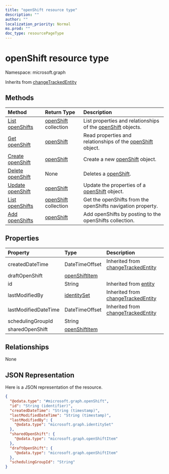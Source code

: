 ```yaml
---
title: "openShift resource type"
description: ""
author: ""
localization_priority: Normal
ms.prod: ""
doc_type: resourcePageType
---
```


# openShift resource type


Namespace: microsoft.graph




Inherits from [changeTrackedEntity](../resources/changetrackedentity.md)

## Methods
|Method|Return Type|Description|
|:---|:---|:---|
|[List openShifts](../api/openshift-list.md)|[openShift](../resources/openshift.md) collection|List properties and relationships of the [openShift](../resources/openshift.md) objects.|
|[Get openShift](../api/openshift-get.md)|[openShift](../resources/openshift.md)|Read properties and relationships of the [openShift](../resources/openshift.md) object.|
|[Create openShift](../api/openshift-create.md)|[openShift](../resources/openshift.md)|Create a new [openShift](../resources/openshift.md) object.|
|[Delete openShift](../api/openshift-delete.md)|None|Deletes a [openShift](../resources/openshift.md).|
|[Update openShift](../api/openshift-update.md)|[openShift](../resources/openshift.md)|Update the properties of a [openShift](../resources/openshift.md) object.|
|[List openShifts](../api/schedule-list-openshifts.md)|[openShift](../resources/openshift.md) collection|Get the openShifts from the openShifts navigation property.|
|[Add openShifts](../api/schedule-post-openshifts.md)|[openShift](../resources/openshift.md)|Add openShifts by posting to the openShifts collection.|

## Properties
|Property|Type|Description|
|:---|:---|:---|
|createdDateTime|DateTimeOffset| Inherited from [changeTrackedEntity](../resources/changetrackedentity.md)|
|draftOpenShift|[openShiftItem](../resources/openshiftitem.md)||
|id|String| Inherited from [entity](../resources/entity.md)|
|lastModifiedBy|[identitySet](../resources/identityset.md)| Inherited from [changeTrackedEntity](../resources/changetrackedentity.md)|
|lastModifiedDateTime|DateTimeOffset| Inherited from [changeTrackedEntity](../resources/changetrackedentity.md)|
|schedulingGroupId|String||
|sharedOpenShift|[openShiftItem](../resources/openshiftitem.md)||

## Relationships
None

## JSON Representation
Here is a JSON representation of the resource.
<!-- {
  "blockType": "resource",
  "keyProperty": "id",
  "@odata.type": "microsoft.graph.openShift",
  "baseType": "microsoft.graph.changeTrackedEntity",
  "openType": false
}
-->
``` json
{
  "@odata.type": "#microsoft.graph.openShift",
  "id": "String (identifier)",
  "createdDateTime": "String (timestamp)",
  "lastModifiedDateTime": "String (timestamp)",
  "lastModifiedBy": {
    "@odata.type": "microsoft.graph.identitySet"
  },
  "sharedOpenShift": {
    "@odata.type": "microsoft.graph.openShiftItem"
  },
  "draftOpenShift": {
    "@odata.type": "microsoft.graph.openShiftItem"
  },
  "schedulingGroupId": "String"
}
```

